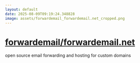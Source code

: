 ```yaml
---
layout: default
date: 2025-08-09T09:19:24.348828
image: assets/forwardemail_forwardemail.net_cropped.png
---
```


# [forwardemail/forwardemail.net](https://github.com/forwardemail/forwardemail.net)

open source email forwarding and hosting for custom domains
